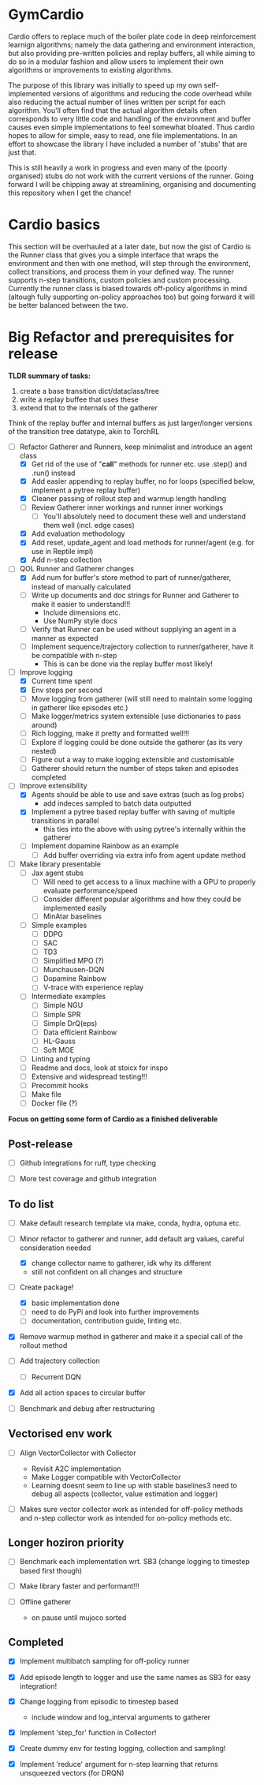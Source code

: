 # GymCardio
Cardio offers to replace much of the boiler plate code in deep reinforcement learnign algorithms; namely the data gathering and environment interaction, but also providing pre-written policies and replay buffers, all while aiming to do so in a modular fashion and allow users to implement their own algorithms or improvements to existing algorithms.

The purpose of this library was initially to speed up my own self-implemented versions of algorithms and reducing the code overhead while also reducing the actual number of lines written per script for each algorithm. You'll often find that the actual algorithm details often corresponds to very little code and handling of the environment and buffer causes even simple implementations to feel somewhat bloated. Thus cardio hopes to allow for simple, easy to read, one file implementations. In an effort to showcase the library I have included a number of 'stubs' that are just that.

This is still heavily a work in progress and even many of the (poorly organised) stubs do not work with the current versions of the runner. Going forward I will be chipping away at streamlining, organising and documenting this repository when I get the chance!

# Cardio basics
This section will be overhauled at a later date, but now the gist of Cardio is the Runner class that gives you a simple interface that wraps the environment and then with one method, will step through the environment, collect transitions, and process them in your defined way. The runner supports n-step transitions, custom policies and custom processing. Currently the runner class is biased towards off-policy algorithms in mind (altough fully supporting on-policy approaches too) but going forward it will be better balanced between the two.

# Big Refactor and prerequisites for release

__TLDR summary of tasks:__
1. create a base transition dict/dataclass/tree
2. write a replay buffee that uses these
3. extend that to the internals of the gatherer

Think of the replay buffer and internal buffers as just larger/longer versions of the transition tree datatype, akin to TorchRL

* [ ] Refactor Gatherer and Runners, keep minimalist and introduce an agent class
  * [x] Get rid of the use of "__call__" methods for runner etc. use .step() and .run() instead
  * [x] Add easier appending to replay buffer, no for loops (specified below, implement a pytree replay buffer)
  * [x] Cleaner passing of rollout step and warmup length handling
  * [ ] Review Gatherer inner workings and runner inner workings
    * [ ] You'll absolutely need to document these well and understand them well (incl. edge cases)
  * [x] Add evaluation methodology
  * [x] Add reset, update_agent and load methods for runner/agent (e.g. for use in Reptile impl)
  * [x] Add n-step collection

* [ ] QOL Runner and Gatherer changes
  * [x] Add num for buffer's store method to part of runner/gatherer, instead of manually calculated
  * [ ] Write up documents and doc strings for Runner and Gatherer to make it easier to understand!!!
    * Include dimensions etc.
    * Use NumPy style docs
  * [ ] Verify that Runner can be used without supplying an agent in a manner as expected
  * [ ] Implement sequence/trajectory collection to runner/gatherer, have it be compatible with n-step
    * This is can be done via the replay buffer most likely!

* [ ] Improve logging
  * [x] Current time spent
  * [x] Env steps per second
  * [ ] Move logging from gatherer (will still need to maintain some logging in gatherer like episodes etc.)
  * [ ] Make logger/metrics system extensible (use dictionaries to pass around)
  * [ ] Rich logging, make it pretty and formatted well!!!
  * [ ] Explore if logging could be done outside the gatherer (as its very nested)
  * [ ] Figure out a way to make logging extensible and customisable
  * [ ] Gatherer should return the number of steps taken and episodes completed

* [ ] Improve extensibility
  * [x] Agents should be able to use and save extras (such as log probs)
    * add indeces sampled to batch data outputted
  * [x] Implement a pytree based replay buffer with saving of multiple transitions in parallel
    * this ties into the above with using pytree's internally within the gatherer
  * [ ] Implement dopamine Rainbow as an example
    * [ ] Add buffer overriding via extra info from agent update method

* [ ] Make library presentable
  * [ ] Jax agent stubs
    * [ ] Will need to get access to a linux machine with a GPU to properly evaluate performance/speed
    * [ ] Consider different popular algorithms and how they could be implemented easily
    * [ ] MinAtar baselines
  * [ ] Simple examples
    * [ ] DDPG
    * [ ] SAC
    * [ ] TD3
    * [ ] Simplified MPO (?)
    * [ ] Munchausen-DQN
    * [ ] Dopamine Rainbow
    * [ ] V-trace with experience replay
  * [ ] Intermediate examples
    * [ ] Simple NGU
    * [ ] Simple SPR
    * [ ] Simple DrQ(eps)
    * [ ] Data efficient Rainbow
    * [ ] HL-Gauss
    * [ ] Soft MOE
  * [ ] Linting and typing
  * [ ] Readme and docs, look at stoicx for inspo
  * [ ] Extensive and widespread testing!!!
  * [ ] Precommit hooks
  * [ ] Make file
  * [ ] Docker file (?)

__Focus on getting some form of Cardio as a finished deliverable__

## Post-release
* [ ] Github integrations for ruff, type checking
* [ ] More test coverage and github integration


## To do list
* [ ] Make default research template via make, conda, hydra, optuna etc.
* [ ] Minor refactor to gatherer and runner, add default arg values, careful consideration needed
  * [x] change collector name to gatherer, idk why its different
  * still not confident on all changes and structure
* [ ] Create package!
  * [x] basic implementation done
  * [ ] need to do PyPi and look into further improvements
  * [ ] documentation, contribution guide, linting etc.
* [x] Remove warmup method in gatherer and make it a special call of the rollout method
* [ ] Add trajectory collection
  * [ ] Recurrent DQN
* [x] Add all action spaces to circular buffer
* [ ] Benchmark and debug after restructuring


## Vectorised env work
* [ ] Align VectorCollector with Collector
  * Revisit A2C implementation
  * Make Logger compatible with VectorCollector
  * Learning doesnt seem to line up with stable baselines3 need to debug all aspects (collector, value estimation and logger)

* [ ] Makes sure vector collector work as intended for off-policy methods and n-step collector work as intended for on-policy methods etc.

## Longer hoziron priority
* [ ] Benchmark each implementation wrt. SB3 (change logging to timestep based first though)

* [ ] Make library faster and performant!!!

* [ ] Offline gatherer
  * on pause until mujoco sorted

## Completed
* [x] Implement multibatch sampling for off-policy runner

* [x] Add episode length to logger and use the same names as SB3 for easy integration!

* [x] Change logging from episodic to timestep based
  * include window and log_interval arguments to gatherer

* [x] Implement 'step_for' function in Collector!

* [x] Create dummy env for testing logging, collection and sampling!

* [x] Implement 'reduce' argument for n-step learning that returns unsqueezed vectors (for DRQN)
